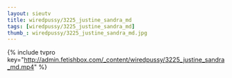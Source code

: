 ```yaml
--- 
layout: sieutv
title: wiredpussy/3225_justine_sandra_md
tags: [wiredpussy/3225_justine_sandra_md]
thumb_: wiredpussy/3225_justine_sandra_md.jpg
---
```

{% include tvpro key="http://admin.fetishbox.com/_content/wiredpussy/3225_justine_sandra_md.mp4" %} 
